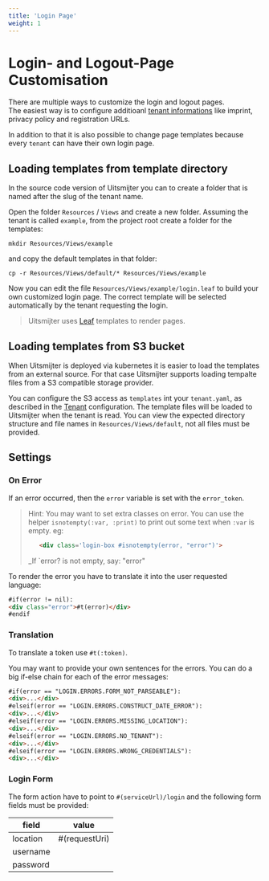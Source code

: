 ```yaml
---
title: 'Login Page'
weight: 1
---
```


# Login- and Logout-Page Customisation

There are multiple ways to customize the login and logout pages.  
The easiest way is to configure additioanl [tenant informations](/configuration/tenant_client_config#properties)
like imprint, privacy policy and registration URLs.

In addition to that it is also possible to change page templates because every `tenant` can have their own login page.

## Loading templates from template directory
In the source code version of Uitsmijter you can to create a folder that is named after the slug of the tenant name.

Open the folder `Resources` / `Views` and create a new folder. Assuming the tenant is called `example`, from the
project root create a folder for the templates:

```shell
mkdir Resources/Views/example
```

and copy the default templates in that folder:

````shell
cp -r Resources/Views/default/* Resources/Views/example
````

Now you can edit the file `Resources/Views/example/login.leaf` to build your own customized login page. The correct
template will be selected automatically by the tenant requesting the login.

> Uitsmijter uses [Leaf](https://docs.vapor.codes/leaf/overview/) templates to render pages.

## Loading templates from S3 bucket
When Uitsmijter is deployed via kubernetes it is easier to load the templates from an external source.
For that case Uitsmijter supports loading tempalte files from a S3 compatible storage provider.

You can configure the S3 access  as `templates` int your `tenant.yaml`,
as described in the [Tenant](/configuration/tenant_client_config#properties) configuration.
The template files will be loaded to Uitsmijter when the tenant is read.
You can view the expected directory structure and file names in `Resources/Views/default`, not all files must be provided.

## Settings

### On Error

If an error occurred, then the `error` variable is set with the `error_token`.

> Hint:
> You may want to set extra classes on error. You can use the helper `isnotempty(:var, :print)` to print out some text
> when `:var` is empty.
> eg:
> ```html
>    <div class='login-box #isnotempty(error, "error")'>
> ```
> _If `error? is not empty, say: "error"

To render the error you have to translate it into the user requested language:

```html
#if(error != nil):
<div class="error">#t(error)</div>
#endif
```

### Translation

To translate a token use `#t(:token)`.

You may want to provide your own sentences for the errors. You can do a big if-else chain for each of the error
messages:

```html
#if(error == "LOGIN.ERRORS.FORM_NOT_PARSEABLE"):
<div>...</div>
#elseif(error == "LOGIN.ERRORS.CONSTRUCT_DATE_ERROR"):
<div>...</div>
#elseif(error == "LOGIN.ERRORS.MISSING_LOCATION"):
<div>...</div>
#elseif(error == "LOGIN.ERRORS.NO_TENANT"):
<div>...</div>
#elseif(error == "LOGIN.ERRORS.WRONG_CREDENTIALS"):
<div>...</div>
```

### Login Form

The form action have to point to `#(serviceUrl)/login`
and the following form fields must be provided:

| field    | value         |
|----------|---------------|
| location | #(requestUri) |
| username |               |
| password |               |
